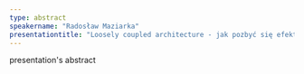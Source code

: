 ```yaml
---
type: abstract
speakername: "Radosław Maziarka"
presentationtitle: "Loosely coupled architecture - jak pozbyć się efektu domina"
---
```

presentation's abstract
